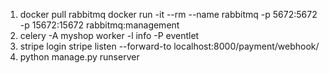 1) docker pull rabbitmq
docker run -it --rm --name rabbitmq -p 5672:5672 -p 15672:15672 rabbitmq:management
2) celery -A myshop worker -l info -P eventlet
3) stripe login
stripe listen --forward-to localhost:8000/payment/webhook/
4) python manage.py runserver
